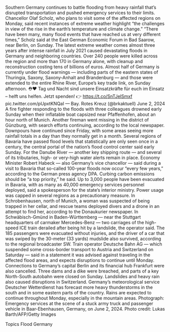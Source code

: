 Southern Germany continues to battle flooding from heavy rainfall that’s disrupted transportation and pushed emergency services to their limits.
Chancellor Olaf Scholz, who plans to visit some of the affected regions on Monday, said recent instances of extreme weather highlight “the challenges in view of the rise in the earth’s temperature and climate change.”
“There have been many, many flood events that have reached us at very different times,” Scholz said at the East German Economic Forum in Bad Saarow, near Berlin, on Sunday.
The latest extreme weather comes almost three years after intense rainfall in July 2021 caused devastating floods in Germany and neighboring countries. Over 240 people were killed across the region and more than 170 in Germany alone, with cleanup and reconstruction costing tens of billions of euros.
Almost half of Germany is currently under flood warnings — including parts of the eastern states of Thuringia, Saxony, Saxony-Anhalt and Brandenburg — and those were extended to the entire Rhine River, Europe’s key trade link, on Sunday afternoon.
⛑❤ Tag und Nacht sind unsere Einsatzkräfte für euch im Einsatz – helft uns helfen. Jetzt spenden! 👉 https://t.co/SnTJeISmxf pic.twitter.com/pUpxtKNQaI
— Bay. Rotes Kreuz (@brkaktuell) June 2, 2024
A fire fighter responding to the floods with three colleagues drowned early Sunday when their inflatable boat capsized near Pfaffenhofen, about an hour north of Munich. Another fireman went missing in the district of Günzburg, with search efforts continuing, according to the local newspaper.
Downpours have continued since Friday, with some areas seeing more rainfall totals in a day than they normally get in a month.
Several regions of Bavaria have passed flood levels that statistically are only seen once in a century, the central portal of the nation’s flood control center said early Sunday. For the Danube River — another key shipping route — and several of its tributaries, high- or very-high water alerts remain in place.
Economy Minister Robert Habeck — also Germany’s vice chancellor — said during a visit to Bavaria that so-called 100-year floods now occur “every few years,” according to the German press agency DPA. Curbing carbon emissions should be “a top priority,” he said.
Up to 3,000 people have been evacuated in Bavaria, with as many as 40,000 emergency services personnel deployed, said a spokesperson for the state’s interior ministry. Power usage was capped in several regions as a precautionary measure.
In Schrobenhausen, north of Munich, a woman was suspected of being trapped in her cellar, and rescue teams deployed divers and a drone in an attempt to find her, according to the Donaukurier newspaper.
In Schwäbisch-Gmünd in Baden-Württemberg — near the Stuttgart headquarters of carmaker Mercedes-Benz — two carriages of the high-speed ICE train derailed after being hit by a landslide, the operator said. The 185 passengers were evacuated without injuries, and the driver of a car that was swiped by the 30-meter (33 yards) mudslide also survived, according to the regional broadcaster SW.
Train operator Deutsche Bahn AG — which suspended some cross-border transport to Austria and Switzerland on Saturday — said in a statement it was advised against traveling in the affected flood areas, and expects disruptions to continue until Monday. Connections to Germany’s capital Berlin and its financial hub Frankfurt were also cancelled.
Three dams and a dike were breached, and parts of a key North-South autobahn were closed on Sunday. Landslides and heavy rain also caused disruptions in Switzerland.
Germany’s meteorological service Deutscher Wetterdienst has forecast more heavy thunderstorms in the south and in some eastern parts of the country. Rains are expected to continue throughout Monday, especially in the mountain areas.
Photograph: Emergency services at the scene of a stuck army truck and passenger vehicle in Baar-Ebenhausen, Germany, on June 2, 2024. Photo credit: Lukas Barth/AFP/Getty Images

Topics
Flood
Germany
